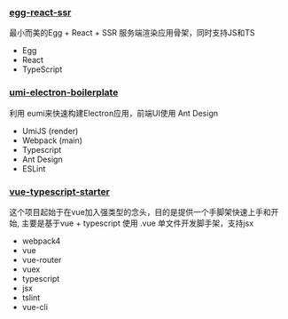 ### [egg-react-ssr](https://github.com/ykfe/egg-react-ssr)

最小而美的Egg + React + SSR 服务端渲染应用骨架，同时支持JS和TS

- Egg
- React
- TypeScript

### [umi-electron-boilerplate](https://github.com/boilerplate-fe/umi-electron-boilerplate)

利用 eumi来快速构建Electron应用，前端UI使用 Ant Design

- UmiJS (render)
- Webpack (main)
- Typescript
- Ant Design
- ESLint

### [vue-typescript-starter](https://github.com/ws456999/vue-typescript-starter)

这个项目起始于在vue加入强类型的念头，目的是提供一个手脚架快速上手和开始, 主要是基于vue + typescript 使用 .vue 单文件开发脚手架，支持jsx

- webpack4
- vue
- vue-router
- vuex
- typescript
- jsx
- tslint
- vue-cli
